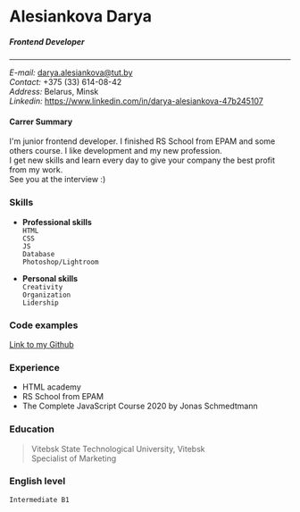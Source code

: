 # Alesiankova Darya 

##### _Frontend Developer_
***********************
_E-mail:_ darya.alesiankova@tut.by \
_Contact:_ +375 (33) 614-08-42 \
_Address:_ Belarus, Minsk \
_Linkedin:_ https://www.linkedin.com/in/darya-alesiankova-47b245107 

#### Carrer Summary
  I'm junior frontend developer.
I finished RS School from EPAM and some others course. I like development and my new profession.\
I get new skills and learn every day to give your company the best profit from my work. \
See you at the interview :)

### Skills
* __Professional skills__ \
     `HTML` \
     `CSS` \
    `JS` \
    `Database` \
    `Photoshop/Lightroom` 
    

* __Personal skills__ \
    `Creativity` \
    `Organization` \
    `Lidership` 

### Code examples
[Link to my Github](https://github.com/Alesiankova/react-native-course/tree/master/dariia-alesiankova) 

### Experience
 - HTML academy 
 - RS School from EPAM 
 - The Complete JavaScript Course 2020 by Jonas Schmedtmann 

### Education
>Vitebsk State Technological University, Vitebsk \
Specialist of Marketing 


### English level 
`Intermediate B1`

